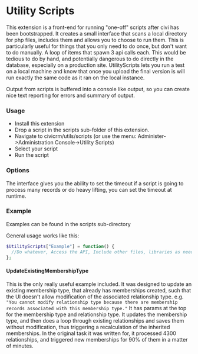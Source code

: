 # Utility Scripts

This extension is a front-end for running "one-off" scripts after civi has been bootstrapped. 
It creates a small interface that scans a local directory for php files, includes them and allows you to choose to run them. This is particularly useful for things that you only need to do once, but don't want to do manually. A loop of items that spawn 3 api calls each. This would be tedious to do by hand, and potentially dangerous to do directly in the database, especially on a production site. UtilityScripts lets you run a test on a local machine and know that once you upload the final version is will run exactly the same code as it ran on the local instance.

Output from scripts is buffered into a console like output, so you can create nice text reporting for errors and summary of output.



### Usage
* Install this extension
* Drop a script in the scripts sub-folder of this extension. 
* Navigate to civicrm/utils/scripts (or use the menu: Administer->Administration Console->Utility Scripts)
* Select your script
* Run the script

### Options
The interface gives you the ability to set the timeout if a script is going to process many records or do heavy lifting, you can set the timeout at runtime. 

### Example
Examples can be found in the scripts sub-directory

General usage works like this:
```php
$UtilityScripts["Example"] = function() {
  //Do whatever, Access the API, Include other files, libraries as needed, Call BAO or other core functions, etc.
};
```

#### UpdateExistingMembershipType
This is the only really useful example included. It was designed to update an existing membership type, that already has memberships created, such that the UI doesn't allow modification of the associated relationship type. 
e.g. `"You cannot modify relationship type because there are membership records associated with this membership type."`
It has params at the top for the membership type and relationship type. It updates the membership type, and then does a loop through existing relationships and saves them without modification, thus triggering a recalculation of the inherited memberships. In the original task it was written for, it processed 4300 relationships, and triggered new memberships for 90% of them in a matter of minutes.

